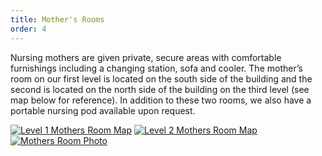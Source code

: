 ```yaml
---
title: Mother's Rooms
order: 4
---
```


Nursing mothers are given private, secure areas with comfortable furnishings including a changing station, sofa and cooler. The mother’s room on our first level is located on the south side of the building and the second is located on the north side of the building on the third level (see map below for reference). In addition to these two rooms, we also have a portable nursing pod available upon request.

[![Level 1 Mothers Room Map](../assets/images/photos/mothers-room-level-1-map.png)](../assets/images/photos/mothers-room-level-1-map.png)
[![Level 2 Mothers Room Map](../assets/images/photos/mothers-room-level-2-map.png)](../assets/images/photos/mothers-room-level-2-map.png)
[![Mothers Room Photo](../assets/images/photos/mothers-room.jpg)](../assets/images/photos/mothers-room.jpg)
